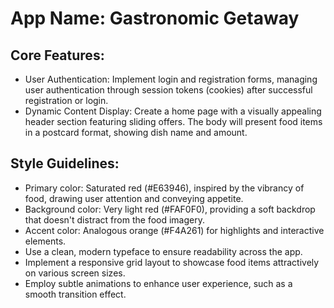 # **App Name**: Gastronomic Getaway

## Core Features:

- User Authentication: Implement login and registration forms, managing user authentication through session tokens (cookies) after successful registration or login.
- Dynamic Content Display: Create a home page with a visually appealing header section featuring sliding offers. The body will present food items in a postcard format, showing dish name and amount.

## Style Guidelines:

- Primary color: Saturated red (#E63946), inspired by the vibrancy of food, drawing user attention and conveying appetite.
- Background color: Very light red (#FAF0F0), providing a soft backdrop that doesn't distract from the food imagery.
- Accent color: Analogous orange (#F4A261) for highlights and interactive elements.
- Use a clean, modern typeface to ensure readability across the app.
- Implement a responsive grid layout to showcase food items attractively on various screen sizes.
- Employ subtle animations to enhance user experience, such as a smooth transition effect.